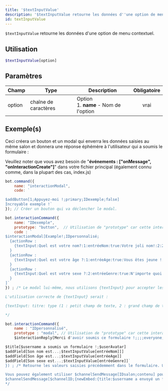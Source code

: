 ```yaml
---
title: '$textInputValue'
description: '$textInputValue retourne les données d''une option de menu contextuel.'
id: textInputValue
---
```


`$textInputValue` retourne les données d'une option de menu contextuel.

## Utilisation

```php
$textInputValue[option]
```

## Paramètres

| Champ  | Type                 | Description                                       | Obligatoire |
| ------ | -------------------- | ------------------------------------------------- |:-----------:|
| option | chaîne de caractères | Option <br /> 1. **name** - Nom de l'option |    vrai     |

## Exemple(s)

Ceci créera un bouton et un modal qui enverra les données saisies au même salon et donnera une réponse éphémère à l'utilisateur qui a soumis le formulaire :

Veuillez noter que vous avez besoin de "**événements : ["onMessage", "onInteractionCreate"]**" dans votre fichier principal (également connu comme, dans la plupart des cas, index.js)

```js
bot.command({
    name: "interactionModal",
    code: `

$addButton[1;Appuyez-moi !;primary;IDexemple;false]
Incroyable exemple !`
}); // Créer un bouton qui va déclencher le modal.

bot.interactionCommand({
    name: "IDexemple",
    prototype: "button",  // Utilisation de "prototype" car cette interaction appartient à un bouton.
    code : `
$interactionModal[Example!;IDpersonnalisé;
  {actionRow :
    {textInput:Quel est votre nom?:1:entréeNom:true:Votre joli nom!:2:200}
  }
  {actionRow :
    {textInput:Quel est votre âge ?:1:entréeAge:true:Vous êtes jeune !:1:3}
  }
  {actionRow :
    {textInput:Quel est votre sexe ?:2:entréeGenre:true:N'importe quoi !:1:10}
  }
]`
}) ; /* Le modal lui-même, nous utilisons {textInput} pour accepter les entrées de l'utilisateur.

L'utilisation correcte de {textInput} serait :

{textInput: titre: type (1 : petit champ de texte, 2 : grand champ de texte): IDpersonnalisé: obligatoire( true, false ): placeholder: valMin: Valmax}

*/

bot.interactionCommand({
    name : "IDpersonnalisé",
    prototype : "modal", // Utilisation de "prototype" car cette interaction appartient à un modal.
    $interactionReply[Merci d'avoir soumis ce formulaire !;;;;everyone;true]

$title[$username a soumis un formulaire !;$userAvatar]
$addField[Son nom est...;$textInputValue[entréeNom]]]
$addField[Son âge est...;$textInputValue[entréeAge]] 
$addField[Son sexe est...;$textInputValue[entréeGenre]]`
}) ; /* Retourne les valeurs saisies précédemment dans le formulaire. Utilisation de $textInputValue pour les récupérer.

Vous pouvez également utiliser $channelSendMessage[IDsalon;contenu] pour envoyer les données à un autre salon.
$channelSendMessage[$channelID;{newEmbed:{title:$username a envoyé un formulaire !:$userAvatar}{field:Son nom est..:$textInputValue[entréeNom]}{field:Son âge est..:$textInputValue[entréeAge]}{field:Son genre est..:$textInputValue[entréeGenre]}}]
*/
```